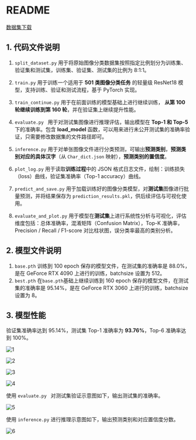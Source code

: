 # README

[数据集下载](https://pan.baidu.com/s/1ZO33bzb6GoFw4e-b8hAEMQ?pwd=a2bj)

## 1. 代码文件说明

1. `split_dataset.py` 用于将原始图像分类数据集按照指定比例划分为训练集、验证集和测试集，训练集、验证集、测试集的比例为 8:1:1。

2. `train.py` 用于训练一个适用于 **501 类图像分类任务** 的轻量级 ResNet18 模型，支持训练、验证和测试流程，基于 PyTorch 实现。

3. `train_continue.py` 用于在前面训练的模型基础上进行继续训练， **从第 100 轮继续训练到第 160 轮**，并在验证集上继续提升性能。

4. `evaluate.py ` 用于对测试集图像进行推理评估，输出模型在 **Top-1 和 Top-5** 下的准确率。包含 **load_model** 函数，可以用来进行未公开测试集的准确率验证，只需要修改数据集的文件路径即可。
5. `inference.py` 用于对单张图像文件进行分类预测，可输出**预测类别**，**预测类别对应的具体汉字**（从 `Char_dict.json` 映射），**预测类别的置信度**。
6. `plot_log.py` 用于读取**训练过程**中的 JSON 格式日志文件，绘制：训练损失（loss）曲线，验证集准确率（Top-1 accuracy）曲线。
7. `predict_and_save.py` 用于加载训练好的图像分类模型，对**测试集**图像进行批量预测，并将结果保存为 `prediction_results.pkl`，供后续评估与可视化使用。

8. `evaluate_and_plot.py` 用于模型在**测试集**上进行系统性分析与可视化，评估维度包括：总体准确率，混淆矩阵（Confusion Matrix），Top-K 准确率，Precision / Recall / F1-score 对比柱状图，误分类率最高的类别分析。

## 2. 模型文件说明

1. `base.pth` 训练到 100 epoch 保存的模型文件，在测试集的准确率是 88.0%，是在 GeForce RTX 4090 上进行的训练，batchsize 设置为 512。
2. `best.pth` 在`base.pth`基础上继续训练到 160 epoch 保存的模型文件，在测试集的准确率是 95.14%，是在 GeForce RTX 3060 上进行的训练，batchsize 设置为 8。

## 3. 模型性能

验证集准确率达到 95.14%，测试集 Top-1 准确率为 **93.76%**，Top-6 准确率达到 100%。

![1](https://yeyi0003.oss-cn-hangzhou.aliyuncs.com/loss_and_val_loss_2.png)

![2](https://yeyi0003.oss-cn-hangzhou.aliyuncs.com/image-20250412152343319.png)

![3](https://yeyi0003.oss-cn-hangzhou.aliyuncs.com/prf_scores.png)

![4](https://yeyi0003.oss-cn-hangzhou.aliyuncs.com/image-20250412152349044.png)

使用 `evaluate.py ` 对测试集验证示意图如下，输出测试集的准确率。

![5](https://yeyi0003.oss-cn-hangzhou.aliyuncs.com/image-20250412153025095.png)

使用 `inference.py` 进行推理示意图如下，输出预测类别和对应置信度分数。

![6](https://yeyi0003.oss-cn-hangzhou.aliyuncs.com/image-20250412152250553.png)